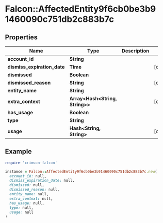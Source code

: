 # Falcon::AffectedEntity9f6cb0be3b91460090c751db2c883b7c

## Properties

| Name | Type | Description | Notes |
| ---- | ---- | ----------- | ----- |
| **account_id** | **String** |  |  |
| **dismiss_expiration_date** | **Time** |  | [optional] |
| **dismissed** | **Boolean** |  |  |
| **dismissed_reason** | **String** |  | [optional] |
| **entity_name** | **String** |  |  |
| **extra_context** | **Array&lt;Hash&lt;String, String&gt;&gt;** |  | [optional] |
| **has_usage** | **Boolean** |  |  |
| **type** | **String** |  |  |
| **usage** | **Hash&lt;String, String&gt;** |  | [optional] |

## Example

```ruby
require 'crimson-falcon'

instance = Falcon::AffectedEntity9f6cb0be3b91460090c751db2c883b7c.new(
  account_id: null,
  dismiss_expiration_date: null,
  dismissed: null,
  dismissed_reason: null,
  entity_name: null,
  extra_context: null,
  has_usage: null,
  type: null,
  usage: null
)
```


